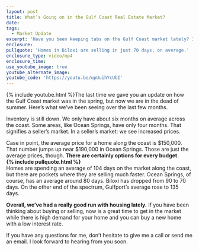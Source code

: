 ```yaml
---
layout: post
title: What’s Going on in the Gulf Coast Real Estate Market?
date:
tags:
  - Market Update
excerpt: 'Have you been keeping tabs on the Gulf Coast market lately? If not, no worries. We have.'
enclosure:
pullquote: 'Homes in Biloxi are selling in just 70 days, on average.'
enclosure_type: video/mp4
enclosure_time:
use_youtube_image: true
youtube_alternate_image:
youtube_code: 'https://youtu.be/upUuihYcUbI'
---
```



{% include youtube.html %}The last time we gave you an update on how the Gulf Coast market was in the spring, but now we are in the dead of summer. Here’s what we’ve been seeing over the last few months.

Inventory is still down. We only have about six months on average across the coast. Some areas, like Ocean Springs, have only four months. That signifies a seller’s market. In a seller’s market: we see increased prices.

Case in point, the average price for a home along the coast is $150,000. That number jumps up near $190,000 in Ocean Springs. Those are just the average prices, though. **There are certainly options for every budget.
<br>{% include pullquote.html %}**
<br>Homes are spending an average of 104 days on the market along the coast, but there are pockets where they are selling much faster. Ocean Springs, of course, has an average around 80 days. Biloxi has dropped from 90 to 70 days. On the other end of the spectrum, Gulfport’s average rose to 135 days.

**Overall, we’ve had a really good run with housing lately.** If you have been thinking about buying or selling, now is a great time to get in the market while there is high demand for your home and you can buy a new home with a low interest rate.

If you have any questions for me, don’t hesitate to give me a call or send me an email. I look forward to hearing from you soon.